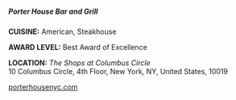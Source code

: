 ##### Porter House Bar and Grill
**CUISINE:** American, Steakhouse

**AWARD LEVEL:** Best Award of Excellence

**LOCATION:** *The Shops at Columbus Circle*<br>
10 Columbus Circle, 4th Floor, New York, NY, United States, 10019

[porterhousenyc.com](//porterhousenyc.com)
